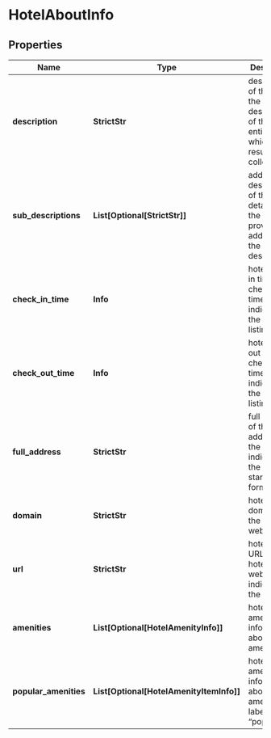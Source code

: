 # HotelAboutInfo


## Properties

| Name | Type | Description | Notes |
|------------ | ------------- | ------------- | -------------|
**description** | **StrictStr** | description of the hotel<br>the description of the hotel entity for which the results are collected |[optional]|
**sub_descriptions** | **List[Optional[StrictStr]]** | additional description of the hotel<br>details about the hotel provided in addition to the description |[optional]|
**check_in_time** | **Info** | hotel check-in time<br>check-in time indicated in the hotel listing |[optional]|
**check_out_time** | **Info** | hotel check-out time<br>check-out time indicated in the hotel listing |[optional]|
**full_address** | **StrictStr** | full address of the hotel<br>address of the hotel indicated in the standardised format |[optional]|
**domain** | **StrictStr** | hotel domain<br>domain of the hotel’s website |[optional]|
**url** | **StrictStr** | hotel url<br>URL to the hotel’s website indicated in the listing |[optional]|
**amenities** | **List[Optional[HotelAmenityInfo]]** | hotel amenities<br>information about hotel amenities |[optional]|
**popular_amenities** | **List[Optional[HotelAmenityItemInfo]]** | hotel amenities<br>information about hotel amenities labelled as “popular” |[optional]|